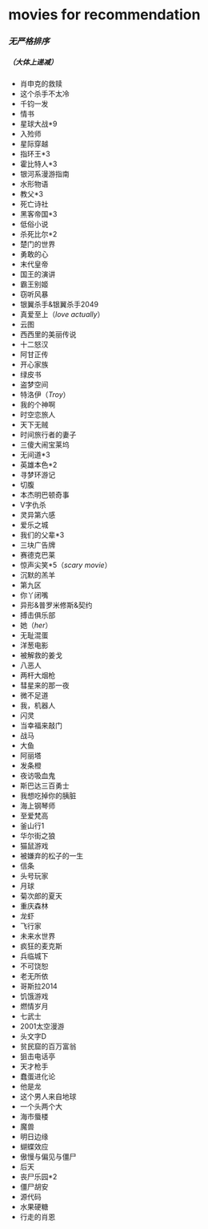 # movies for recommendation
### ***无严格排序***
##### （大体上递减）
- 肖申克的救赎
- 这个杀手不太冷
- 千钧一发
- 情书
- 星球大战*9 
- 入殓师
- 星际穿越
- 指环王*3
- 霍比特人*3
- 银河系漫游指南
- 水形物语
- 教父*3
- 死亡诗社
- 黑客帝国*3
- 低俗小说
- 杀死比尔*2
- 楚门的世界
- 勇敢的心
- 末代皇帝
- 国王的演讲
- 霸王别姬
- 窃听风暴
- 银翼杀手&银翼杀手2049
- 真爱至上（_love actually_）
- 云图
- 西西里的美丽传说
- 十二怒汉
- 阿甘正传
- 开心家族
- 绿皮书
- 盗梦空间
- 特洛伊（_Troy_）
- 我的个神啊
- 时空恋旅人
- 天下无贼
- 时间旅行者的妻子
- 三傻大闹宝莱坞
- 无间道*3
- 英雄本色*2
- 寻梦环游记
- 切腹
- 本杰明巴顿奇事
- V字仇杀
- 灵异第六感
- 爱乐之城
- 我们的父辈*3
- 三块广告牌
- 赛德克巴莱
- 惊声尖笑*5（_scary movie_）
- 沉默的羔羊
- 第九区
- 你丫闭嘴
- 异形&普罗米修斯&契约
- 搏击俱乐部
- 她（_her_）
- 无耻混蛋
- 洋葱电影
- 被解救的姜戈
- 八恶人
- 两杆大烟枪
- 彗星来的那一夜
- 微不足道
- 我，机器人
- 闪灵
- 当幸福来敲门
- 战马
- 大鱼
- 阿丽塔
- 发条橙
- 夜访吸血鬼
- 斯巴达三百勇士
- 我想吃掉你的胰脏
- 海上钢琴师
- 至爱梵高
- 釜山行1
- 华尔街之狼
- 猫鼠游戏
- 被嫌弃的松子的一生
- 信条
- 头号玩家
- 月球
- 菊次郎的夏天
- 重庆森林
- 龙虾
- 飞行家
- 未来水世界
- 疯狂的麦克斯
- 兵临城下
- 不可饶恕
- 老无所依
- 哥斯拉2014
- 饥饿游戏
- 燃情岁月
- 七武士
- 2001太空漫游
- 头文字D
- 贫民窟的百万富翁
- 狙击电话亭
- 天才枪手
- 蠢蛋进化论
- 他是龙
- 这个男人来自地球
- 一个头两个大
- 海市蜃楼
- 魔兽 
- 明日边缘
- 蝴蝶效应
- 傲慢与偏见与僵尸
- 后天
- 丧尸乐园*2
- 僵尸胡安
- 源代码
- 水果硬糖
- 行走的肖恩

